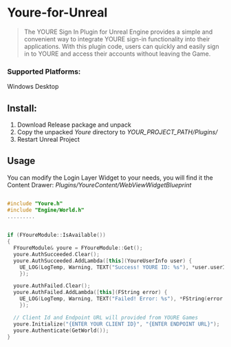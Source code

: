 # Youre-for-Unreal

> The YOURE Sign In Plugin for Unreal Engine provides a simple and convenient way to integrate YOURE sign-in functionality into their applications. With this plugin code, users can quickly and easily sign in to YOURE and access their accounts without leaving the Game.


### Supported Platforms: 
Windows Desktop

## Install:
1. Download Release package and unpack
2. Copy the unpacked _Youre_ directory to _YOUR_PROJECT_PATH/Plugins/_
3. Restart Unreal Project



## Usage 
You can modify the Login Layer Widget to your needs, you will find it the Content Drawer: _Plugins/YoureContent/WebViewWidgetBlueprint_

```c++

#include "Youre.h"
#include "Engine/World.h"
.........
  

if (FYoureModule::IsAvailable())
{
  FYoureModule& youre = FYoureModule::Get();
  youre.AuthSucceeded.Clear();
  youre.AuthSucceeded.AddLambda([this](YoureUserInfo user) {
    UE_LOG(LogTemp, Warning, TEXT("Success! YOURE ID: %s"), *user.userId);
    });

  youre.AuthFailed.Clear();
  youre.AuthFailed.AddLambda([this](FString error) {
    UE_LOG(LogTemp, Warning, TEXT("Failed! Error: %s"), *FString(error.c_str()));
    });

  // Client Id and Endpoint URL will provided from YOURE Games
  youre.Initialize("{ENTER YOUR CLIENT ID}", "{ENTER ENDPOINT URL}");
  youre.Authenticate(GetWorld());
}
```
